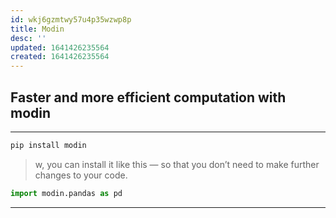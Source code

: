 ```yaml
---
id: wkj6gzmtwy57u4p35wzwp8p
title: Modin
desc: ''
updated: 1641426235564
created: 1641426235564
---
```



## Faster and more efficient computation with modin

---

```bash
pip install modin
```

> w, you can install it like this — so that you don’t need to make further changes to your code.

```python
import modin.pandas as pd
```

---
